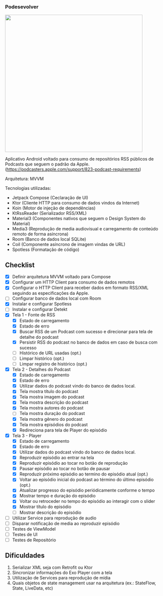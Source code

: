 ### Podesevolver

<img src="https://github.com/user-attachments/assets/1d2989a0-ad9c-4125-a145-4d31b1b0974c" height="450px"/>

Aplicativo Android voltado para consumo de repositórios RSS públicos de Podcasts que seguem o padrão da Apple. (https://podcasters.apple.com/support/823-podcast-requirements)

Arquitetura: MVVM

Tecnologias utilizadas:
- Jetpack Compose (Ceclaração de UI)
- Ktor (Cliente HTTP para consumo de dados vindos da Internet)
- Koin (Motor de injeção de dependências)
- KtRssReader (Serializador RSS/XML)
- Material3 (Componentes nativos que seguem o Design System do Material)
- Media3 (Reprodução de media audiovisual e carregamento de conteúdo remoto de forma asíncrona)
- Room (Banco de dados local SQLite)
- Coil (Componente asíncrono de imagem vindas de URL)
- Spotless (Formatação de código)

## Checklist

- [X] Definir arquitetura MVVM voltado para Compose
- [X] Configurar um HTTP Client para consumo de dados remotos
- [X] Configurar o HTTP Client para receber dados em formato RSS/XML seguindo as especificações da Apple.
- [ ] Configurar banco de dados local com Room
- [X] Instalar e configurar Spotless
- [ ] Instalar e configurar Detekt
- [X] Tela 1 - Fonte de RSS
  - [X] Estado de carregamento
  - [X] Estado de erro
  - [X] Buscar RSS de um Podcast com sucesso e direcionar para tela de detalhe do podcast
  - [X] Persistir RSS do podcast no banco de dados em caso de busca com sucesso
  - [ ] Histórico de URL usadas (opt.)
  - [ ] Limpar histórico (opt.)
  - [ ] Limpar registro de histórico (opt.)
- [X] Tela 2 - Detalhes do Podcast
  - [X] Estado de carregamento
  - [X] Estado de erro
  - [X] Utilizar dados do podcast vindo do banco de dados local.
  - [X] Tela mostra título do podcast
  - [X] Tela mostra imagem do podcast
  - [X] Tela mostra descrição do podcast
  - [X] Tela mostra autores do podcast
  - [ ] Tela mostra duração do podcast
  - [X] Tela mostra gênero do podcast
  - [X] Tela mostra episódios do podcast
  - [X] Redireciona para tela de Player do episódio
- [X] Tela 3 - Player
  - [X] Estado de carregamento
  - [X] Estado de erro
  - [X] Utilizar dados do podcast vindo do banco de dados local.
  - [X] Reproduzir episódio ao entrar na tela
  - [X] Reproduzir episódio ao tocar no botão de reprodução
  - [X] Pausar episódio ao tocar no botão de pausar
  - [X] Reproduzir próximo episódio ao termino do episódio atual (opt.)
  - [X] Voltar ao episódio inicial do podcast ao término do último episódio (opt.)
  - [X] Atualizar progresso do episódio periódicamente conforme o tempo
  - [X] Mostrar tempo e duração do episódio
  - [X] Voltar ou retroceder no tempo do episódio ao interagir com o slider
  - [X] Mostrar título do episódio
  - [ ] Mostrar descrição do episódio
- [ ] Utilizar Service para reprodução de audio
- [ ] Disparar notificação de media ao reproduzir episódio
- [ ] Testes de ViewModel
- [ ] Testes de UI
- [ ] Testes de Repositório

## Dificuldades

1. Serializar XML seja com Retrofit ou Ktor
2. Sincronizar informações do Exo Player com a tela
3. Utilização de Services para reprodução de mídia
4. Quais objetos de state management usar na arquitetura (ex.: StateFlow, State, LiveData, etc)
